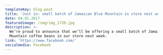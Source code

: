 ```yaml
---
templateKey: blog-post
title: 'Just in: small batch of Jamaican Blue Mountain in store next week'
date: 04.01.2017
featuredimage: /img/img_1739.jpg
description: >-
  We’re proud to announce that we’ll be offering a small batch of Jamaica Blue
  Mountain coffee beans in our store next week.
link: 'https://www.facebook.com/'
socialmedia: Facebook
---
```


